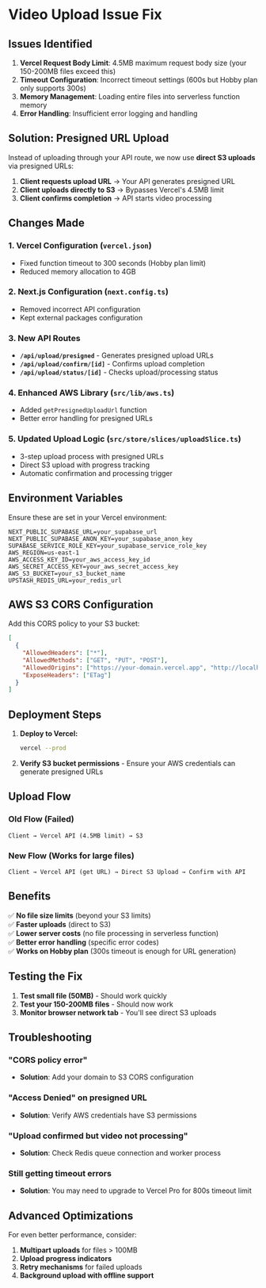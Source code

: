 # Video Upload Issue Fix

## Issues Identified

1. **Vercel Request Body Limit**: 4.5MB maximum request body size (your 150-200MB files exceed this)
2. **Timeout Configuration**: Incorrect timeout settings (600s but Hobby plan only supports 300s)
3. **Memory Management**: Loading entire files into serverless function memory
4. **Error Handling**: Insufficient error logging and handling

## Solution: Presigned URL Upload

Instead of uploading through your API route, we now use **direct S3 uploads** via presigned URLs:

1. **Client requests upload URL** → Your API generates presigned URL
2. **Client uploads directly to S3** → Bypasses Vercel's 4.5MB limit
3. **Client confirms completion** → API starts video processing

## Changes Made

### 1. Vercel Configuration (`vercel.json`)
- Fixed function timeout to 300 seconds (Hobby plan limit)
- Reduced memory allocation to 4GB

### 2. Next.js Configuration (`next.config.ts`)
- Removed incorrect API configuration
- Kept external packages configuration

### 3. New API Routes
- **`/api/upload/presigned`** - Generates presigned upload URLs
- **`/api/upload/confirm/[id]`** - Confirms upload completion
- **`/api/upload/status/[id]`** - Checks upload/processing status

### 4. Enhanced AWS Library (`src/lib/aws.ts`)
- Added `getPresignedUploadUrl` function
- Better error handling for presigned URLs

### 5. Updated Upload Logic (`src/store/slices/uploadSlice.ts`)
- 3-step upload process with presigned URLs
- Direct S3 upload with progress tracking
- Automatic confirmation and processing trigger

## Environment Variables

Ensure these are set in your Vercel environment:
```
NEXT_PUBLIC_SUPABASE_URL=your_supabase_url
NEXT_PUBLIC_SUPABASE_ANON_KEY=your_supabase_anon_key
SUPABASE_SERVICE_ROLE_KEY=your_supabase_service_role_key
AWS_REGION=us-east-1
AWS_ACCESS_KEY_ID=your_aws_access_key_id
AWS_SECRET_ACCESS_KEY=your_aws_secret_access_key
AWS_S3_BUCKET=your_s3_bucket_name
UPSTASH_REDIS_URL=your_redis_url
```

## AWS S3 CORS Configuration

Add this CORS policy to your S3 bucket:
```json
[
  {
    "AllowedHeaders": ["*"],
    "AllowedMethods": ["GET", "PUT", "POST"],
    "AllowedOrigins": ["https://your-domain.vercel.app", "http://localhost:3000"],
    "ExposeHeaders": ["ETag"]
  }
]
```

## Deployment Steps

1. **Deploy to Vercel:**
   ```bash
   vercel --prod
   ```

2. **Verify S3 bucket permissions** - Ensure your AWS credentials can generate presigned URLs

## Upload Flow

### Old Flow (Failed)
```
Client → Vercel API (4.5MB limit) → S3
```

### New Flow (Works for large files)
```
Client → Vercel API (get URL) → Direct S3 Upload → Confirm with API
```

## Benefits

✅ **No file size limits** (beyond your S3 limits)  
✅ **Faster uploads** (direct to S3)  
✅ **Lower server costs** (no file processing in serverless function)  
✅ **Better error handling** (specific error codes)  
✅ **Works on Hobby plan** (300s timeout is enough for URL generation)

## Testing the Fix

1. **Test small file (50MB)** - Should work quickly
2. **Test your 150-200MB files** - Should now work
3. **Monitor browser network tab** - You'll see direct S3 uploads

## Troubleshooting

### "CORS policy error"
- **Solution**: Add your domain to S3 CORS configuration

### "Access Denied" on presigned URL
- **Solution**: Verify AWS credentials have S3 permissions

### "Upload confirmed but video not processing"
- **Solution**: Check Redis queue connection and worker process

### Still getting timeout errors
- **Solution**: You may need to upgrade to Vercel Pro for 800s timeout limit

## Advanced Optimizations

For even better performance, consider:
1. **Multipart uploads** for files > 100MB
2. **Upload progress indicators** 
3. **Retry mechanisms** for failed uploads
4. **Background upload with offline support**
